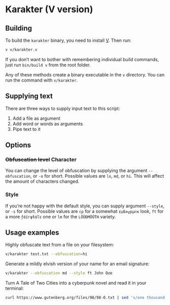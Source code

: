 # Karakter (V version)

## Building

To build the `karakter` binary, you need to install [V](https://vlang.io). Then run:

```bash
v v/karakter.v
```

If you don’t want to bother with remembering individual build commands, just run `bin/build v` from the root folder.

Any of these methods create a binary executable in the `v` directory. You can run the command with `v/karakter`.

## Supplying text

There are three ways to supply input text to this script:

  1) Add a file as argument
  2) Add word or words as arguments
  3) Pipe text to it

## Options

### ~~Obfuscation level~~ Character

You can change the level of obfuscation by supplying the argument `--obfuscation`, or `-o` for short. Possible values are `lo`, `md`, or `hi`. This will affect the amount of characters changed.

### Style

If you’re not happy with the default style, you can supply argument `--style`, or `-s` for short. Possible values are `cp` for a somewhat `¢џБ≡┎pμ∩κ` look, `ft` for a more `ƒάїгψłάľє` one or `lm` for the `LŌŪĐMŌŪṪH` variety.

## Usage examples

Highly obfuscate text from a file on your filesystem:

```bash
v/karakter test.txt --obfuscation=hi
```

Generate a mildly elvish version of your name for an email signature:

```bash
v/karakter --obfuscation md --style ft John Doe
```

Turn A Tale of Two Cities into a cyberpunk novel and read it in your terminal:

```bash
curl https://www.gutenberg.org/files/98/98-0.txt | sed 's/one thousand seven/two thousand seven/g' | tr a-z A-Z | v/karakter -o md -s cp | less
```
